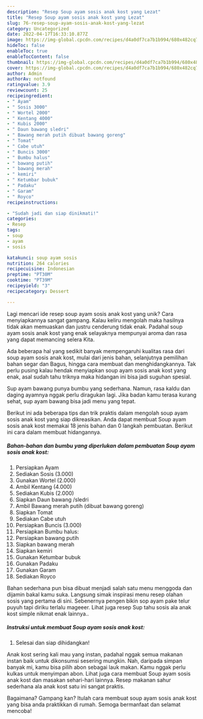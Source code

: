 ```yaml
---
description: "Resep Soup ayam sosis anak kost yang Lezat"
title: "Resep Soup ayam sosis anak kost yang Lezat"
slug: 76-resep-soup-ayam-sosis-anak-kost-yang-lezat
category: Uncategorized
date: 2022-04-17T16:33:10.877Z
image: https://img-global.cpcdn.com/recipes/d4a0df7ca7b1b994/680x482cq70/soup-ayam-sosis-anak-kost-foto-resep-utama.jpg
hideToc: false
enableToc: true
enableTocContent: false
thumbnail: https://img-global.cpcdn.com/recipes/d4a0df7ca7b1b994/680x482cq70/soup-ayam-sosis-anak-kost-foto-resep-utama.jpg
cover: https://img-global.cpcdn.com/recipes/d4a0df7ca7b1b994/680x482cq70/soup-ayam-sosis-anak-kost-foto-resep-utama.jpg
author: Admin
authorAv: notfound
ratingvalue: 3.9
reviewcount: 25
recipeingredient:
- " Ayam"
- " Sosis 3000"
- " Wortel 2000"
- " Kentang 4000"
- " Kubis 2000"
- " Daun bawang sledri"
- " Bawang merah putih dibuat bawang goreng"
- " Tomat"
- " Cabe utuh"
- " Buncis 3000"
- " Bumbu halus"
- " bawang putih"
- " bawang merah"
- " kemiri"
- " Ketumbar bubuk"
- " Padaku"
- " Garam"
- " Royco"
recipeinstructions:

- "Sudah jadi dan siap dinikmati!"
categories:
- Resep
tags:
- soup
- ayam
- sosis

katakunci: soup ayam sosis 
nutrition: 264 calories
recipecuisine: Indonesian
preptime: "PT30M"
cooktime: "PT39M"
recipeyield: "3"
recipecategory: Dessert

---
```





Lagi mencari ide resep soup ayam sosis anak kost yang unik? Cara menyiapkannya sangat gampang. Kalau keliru mengolah maka hasilnya tidak akan memuaskan dan justru cenderung tidak enak. Padahal soup ayam sosis anak kost yang enak selayaknya mempunyai aroma dan rasa yang dapat memancing selera Kita.





Ada beberapa hal yang sedikit banyak mempengaruhi kualitas rasa dari soup ayam sosis anak kost, mulai dari jenis bahan, selanjutnya pemilihan bahan segar dan Bagus, hingga cara membuat dan menghidangkannya. Tak perlu pusing kalau hendak menyiapkan soup ayam sosis anak kost yang enak,      asal sudah tahu triknya maka hidangan ini bisa jadi suguhan spesial.














Sup ayam bawang punya bumbu yang sederhana. Namun, rasa kaldu dan daging ayamnya nggak perlu diragukan lagi. Jika badan kamu terasa kurang sehat, sup ayam bawang bisa jadi menu yang tepat.






Berikut ini ada beberapa tips dan trik praktis dalam mengolah soup ayam sosis anak kost yang siap dikreasikan. Anda dapat membuat Soup ayam sosis anak kost memakai 18 jenis bahan dan 0 langkah pembuatan. Berikut ini cara dalam membuat hidangannya.

<!--inarticleads1-->

##### Bahan-bahan dan bumbu yang diperlukan dalam pembuatan Soup ayam sosis anak kost:

1. Persiapkan  Ayam
1. Sediakan  Sosis (3.000)
1. Gunakan  Wortel (2.000)
1. Ambil  Kentang (4.000)
1. Sediakan  Kubis (2.000)
1. Siapkan  Daun bawang /sledri
1. Ambil  Bawang merah putih (dibuat bawang goreng)
1. Siapkan  Tomat
1. Sediakan  Cabe utuh
1. Persiapkan  Buncis (3.000)
1. Persiapkan  Bumbu halus:
1. Persiapkan  bawang putih
1. Siapkan  bawang merah
1. Siapkan  kemiri
1. Gunakan  Ketumbar bubuk
1. Gunakan  Padaku
1. Gunakan  Garam
1. Sediakan  Royco


Bahan sederhana pun bisa dibuat menjadi salah satu menu menggoda dan dijamin bakal kamu suka. Langsung simak inspirasi menu resep olahan sosis yang pertama di sini. Sebenernya pengen bikin sop ayam pake telur puyuh tapi diriku terlalu mageeer. Lihat juga resep Sup tahu sosis ala anak kost simple nikmat enak lainnya.. 

<!--inarticleads2-->

##### Instruksi untuk membuat Soup ayam sosis anak kost:


1. Selesai dan siap dihidangkan!

Anak kost sering kali mau yang instan, padahal nggak semua makanan instan baik untuk dikonsumsi sesering mungkin. Nah, daripada simpan banyak mi, kamu bisa pilih abon sebagai lauk makan. Kamu nggak perlu kulkas untuk menyimpan abon. Lihat juga cara membuat Soup ayam sosis anak kost dan masakan sehari-hari lainnya. Resep makanan sahur sederhana ala anak kost satu ini sangat praktis. 

Bagaimana? Gampang kan? Itulah cara membuat soup ayam sosis anak kost yang bisa anda praktikkan di rumah. Semoga bermanfaat dan selamat mencoba!
